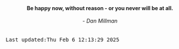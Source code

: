 
<div align="center"><b><span>Be happy now, without reason - or you never will be at all.</span></b><br><br><i> - Dan Millman</i></div>
<br><br><kbd>Last updated:Thu Feb  6 12:13:29 2025</kbd>